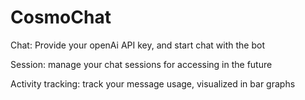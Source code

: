 # CosmoChat
Chat: Provide your openAi API key, and start chat with the bot

Session: manage your chat sessions for accessing in the future

Activity tracking: track your message usage, visualized in bar graphs 

